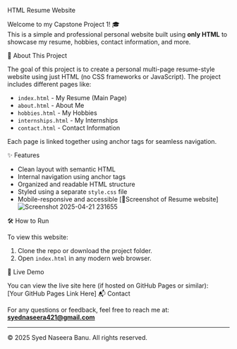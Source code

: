 HTML Resume Website

Welcome to my Capstone Project 1! 🎓  
This is a simple and professional personal website built using **only HTML** to showcase my resume, hobbies, contact information, and more.

🌟 About This Project

The goal of this project is to create a personal multi-page resume-style website using just HTML (no CSS frameworks or JavaScript). The project includes different pages like:

- `index.html` - My Resume (Main Page)
- `about.html` - About Me
- `hobbies.html` - My Hobbies
- `internships.html` - My Internships
- `contact.html` - Contact Information

Each page is linked together using anchor tags for seamless navigation.


✨ Features

- Clean layout with semantic HTML
- Internal navigation using anchor tags
- Organized and readable HTML structure
- Styled using a separate `style.css` file
- Mobile-responsive and accessible
 [📸Screenshot of Resume website]
![Screenshot 2025-04-21 231655](https://github.com/user-attachments/assets/367203ea-2d88-46ed-b74d-1efc5b1210a9)

 🛠️ How to Run

To view this website:

1. Clone the repo or download the project folder.
2. Open `index.html` in any modern web browser.

🔗 Live Demo

You can view the live site here (if hosted on GitHub Pages or similar):  
[Your GitHub Pages Link Here]
📬 Contact

For any questions or feedback, feel free to reach me at:  
**syednaseera421@gmail.com**

---

© 2025 Syed Naseera Banu. All rights reserved.

